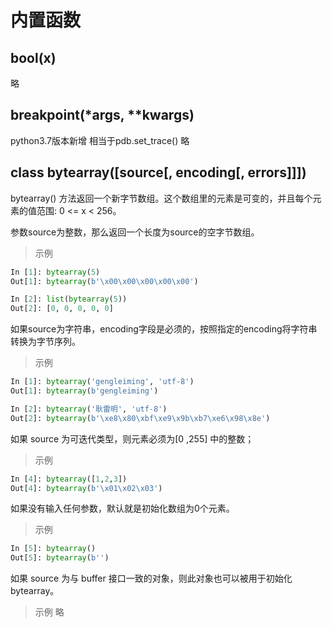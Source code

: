 # 内置函数

## bool(x)  

略

## breakpoint(*args, **kwargs)  

python3.7版本新增
相当于pdb.set_trace()
略

## class bytearray([source[, encoding[, errors]]])

bytearray() 方法返回一个新字节数组。这个数组里的元素是可变的，并且每个元素的值范围: 0 <= x < 256。

参数source为整数，那么返回一个长度为source的空字节数组。  
>示例

```python
In [1]: bytearray(5)
Out[1]: bytearray(b'\x00\x00\x00\x00\x00')

In [2]: list(bytearray(5))
Out[2]: [0, 0, 0, 0, 0]
```

如果source为字符串，encoding字段是必须的，按照指定的encoding将字符串转换为字节序列。
>示例

```python
In [1]: bytearray('gengleiming', 'utf-8')
Out[1]: bytearray(b'gengleiming')

In [2]: bytearray('耿雷明', 'utf-8')
Out[2]: bytearray(b'\xe8\x80\xbf\xe9\x9b\xb7\xe6\x98\x8e')
```

如果 source 为可迭代类型，则元素必须为[0 ,255] 中的整数；
>示例

```python
In [4]: bytearray([1,2,3])
Out[4]: bytearray(b'\x01\x02\x03')
```

如果没有输入任何参数，默认就是初始化数组为0个元素。
>示例

```python
In [5]: bytearray()
Out[5]: bytearray(b'')
```

如果 source 为与 buffer 接口一致的对象，则此对象也可以被用于初始化 bytearray。
>示例
略
